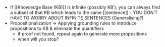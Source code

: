 - If [[Knowledge Base (KB)]] is infinite (possibly KB’), you can always find a subset of that KB which leads to the same [[sentence]] - YOU DON’T HAVE TO WORRY ABOUT INFINITE SENTENCES (Generalising?)
- Propositionalization → Applying grounding rules to introduce propositions to KB & eliminate the quantifiers
    - if proof not found, repeat again to generate more propositions
    - when will you stop?